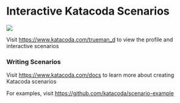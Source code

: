 # Interactive Katacoda Scenarios

[![](http://shields.katacoda.com/katacoda/trueman_d/count.svg)](https://www.katacoda.com/trueman_d "Get your profile on Katacoda.com")

Visit https://www.katacoda.com/trueman_d to view the profile and interactive scenarios

### Writing Scenarios
Visit https://www.katacoda.com/docs to learn more about creating Katacoda scenarios

For examples, visit https://github.com/katacoda/scenario-example
